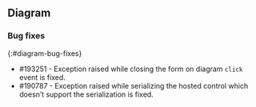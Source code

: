 ## Diagram

### Bug fixes
{:#diagram-bug-fixes}

* \#193251 - Exception raised while closing the form on diagram `click` event is fixed.
* \#190787 - Exception raised while serializing the hosted control which doesn’t support the serialization is fixed.
